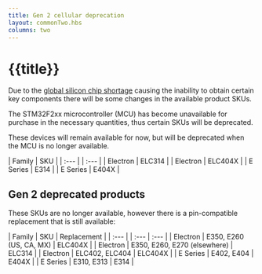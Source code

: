 ```yaml
---
title: Gen 2 cellular deprecation
layout: commonTwo.hbs
columns: two
---
```


# {{title}}

Due to the [global silicon chip shortage](https://blog.particle.io/how-we-are-supporting-our-customers-through-the-global-silicon-shortage/) causing the inability to obtain certain key components there will be some changes in the available product SKUs.

The STM32F2xx microcontroller (MCU) has become unavailable for purchase in the necessary quantities, thus certain SKUs will be deprecated.

These devices will remain available for now, but will be deprecated when the MCU is no longer available.

| Family | SKU |
| :--- | | :--- |
| Electron | ELC314 |
| Electron | ELC404X |
| E Series | E314 |
| E Series | E404X |

## Gen 2 deprecated products

These SKUs are no longer available, however there is a pin-compatible replacement that is still available:

| Family | SKU | Replacement |
| :--- | | :--- | :--- |
| Electron | E350, E260 (US, CA, MX) | ELC404X |
| Electron | E350, E260, E270 (elsewhere) | ELC314 |
| Electron | ELC402, ELC404 | ELC404X |
| E Series | E402, E404 | E404X |
| E Series | E310, E313 | E314 |


